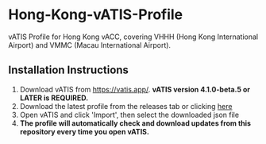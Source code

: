 # Hong-Kong-vATIS-Profile
vATIS Profile for Hong Kong vACC, covering VHHH (Hong Kong International Airport) and VMMC (Macau International Airport).

## Installation Instructions
1. Download vATIS from https://vatis.app/. **vATIS version 4.1.0-beta.5 or LATER is REQUIRED.**
2. Download the latest profile from the releases tab or clicking [here](https://github.com/vatsimhk/Hong-Kong-vATIS-Profile/releases/latest/download/vATIS%20Profile%20-%20Hong%20Kong%20FIR%20VHHK.json)
3. Open vATIS and click 'Import', then select the downloaded json file
4. **The profile will automatically check and download updates from this repository every time you open vATIS.**